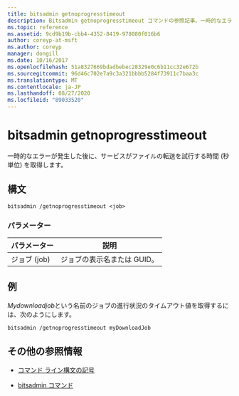```yaml
---
title: bitsadmin getnoprogresstimeout
description: Bitsadmin getnoprogresstimeout コマンドの参照記事。一時的なエラーが発生した後に、サービスがファイルの転送を試行する時間 (秒単位) を取得します。
ms.topic: reference
ms.assetid: 9cd9b19b-cbb4-4352-8419-978080f016b6
author: coreyp-at-msft
ms.author: coreyp
manager: dongill
ms.date: 10/16/2017
ms.openlocfilehash: 51a8327669bdadbebec28329e0c6b11cc32e672b
ms.sourcegitcommit: 96d46c702e7a9c3a321bbbb5284f73911c7baa3c
ms.translationtype: MT
ms.contentlocale: ja-JP
ms.lasthandoff: 08/27/2020
ms.locfileid: "89033520"
---
```

# <a name="bitsadmin-getnoprogresstimeout"></a>bitsadmin getnoprogresstimeout

一時的なエラーが発生した後に、サービスがファイルの転送を試行する時間 (秒単位) を取得します。

## <a name="syntax"></a>構文

```
bitsadmin /getnoprogresstimeout <job>
```

### <a name="parameters"></a>パラメーター

| パラメーター | 説明 |
| -------------- | -------------- |
| ジョブ (job) | ジョブの表示名または GUID。 |

## <a name="examples"></a>例

*Mydownloadjob*という名前のジョブの進行状況のタイムアウト値を取得するには、次のようにします。

```
bitsadmin /getnoprogresstimeout myDownloadJob
```

## <a name="additional-references"></a>その他の参照情報

- [コマンド ライン構文の記号](command-line-syntax-key.md)

- [bitsadmin コマンド](bitsadmin.md)

